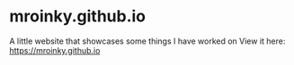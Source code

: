 # mroinky.github.io
 A little website that showcases some things I have worked on
 View it here: https://mroinky.github.io
